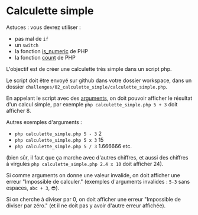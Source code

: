 # Calculette simple

Astuces : vous devrez utiliser :

* pas mal de `if`
* un `switch`
* la fonction [is_numeric](http://php.net/manual/fr/function.is-numeric.php) de PHP
* la fonction [count](http://php.net/manual/fr/function.count.php) de PHP

L'objectif est de créer une calculette très simple dans un script php.

Le script doit être envoyé sur github dans votre dossier workspace, dans un dossier `challenges/02_calculette_simple/calculette_simple.php`.

En appelant le script avec des [arguments](../../01-les-bases-de-php/09_arguments_de_script.php), on doit pouvoir afficher le résultat d'un calcul simple, par exemple `php calculette_simple.php 5 + 3` doit afficher 8.

Autres exemples d'arguments :

* `php calculette_simple.php 5 - 3` 2
* `php calculette_simple.php 5 x 3` 15
* `php calculette_simple.php 5 / 3` 1.666666 etc.

(bien sûr, il faut que ça marche avec d'autres chiffres, et aussi des chiffres à virgules `php calculette_simple.php 2.4 x 10` doit afficher 24).

Si comme arguments on donne une valeur invalide, on doit afficher une erreur "Impossible de calculer." (exemples d'arguments invalides : `5-3` sans espaces, `abc + 3`, `😎`).

Si on cherche à diviser par 0, on doit afficher une erreur "Impossible de diviser par zéro." (et il ne doit pas y avoir d'autre erreur affichée).
